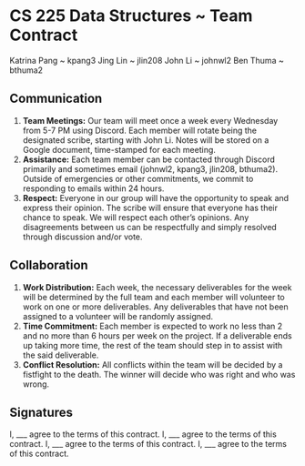 # CS 225 Data Structures ~ Team Contract

Katrina Pang ~ kpang3
Jing Lin ~ jlin208
John Li ~ johnwl2
Ben Thuma ~ bthuma2

## Communication
1. **Team Meetings:**
Our team will meet once a week every Wednesday from 5-7 PM using Discord. Each member will rotate being the designated scribe, starting with John Li. Notes will be stored on a Google document, time-stamped for each meeting.
2. **Assistance:**
Each team member can be contacted through Discord primarily and sometimes email (johnwl2, kpang3, jlin208, bthuma2). Outside of emergencies or other commitments, we commit to responding to emails within 24 hours.
3. **Respect:**
Everyone in our group will have the opportunity to speak and express their opinion. The scribe will ensure that everyone has their chance to speak. We will respect each other’s opinions. Any disagreements between us can be respectfully and simply resolved through discussion and/or vote. 

## Collaboration
1. **Work Distribution:**
Each week, the necessary deliverables for the week will be determined by the full team and each member will volunteer to work on one or more deliverables. Any deliverables that have not been assigned to a volunteer will be randomly assigned.
2. **Time Commitment:**
Each member is expected to work no less than 2 and no more than 6 hours per week on the project. If a deliverable ends up taking more time, the rest of the team should step in to assist with the said deliverable.
3. **Conflict Resolution:**
All conflicts within the team will be decided by a fistfight to the death. The winner will decide who was right and who was wrong. 
## Signatures
I, ___ agree to the terms of this contract.
I, ___ agree to the terms of this contract.
I, ___ agree to the terms of this contract.
I, ___ agree to the terms of this contract.
